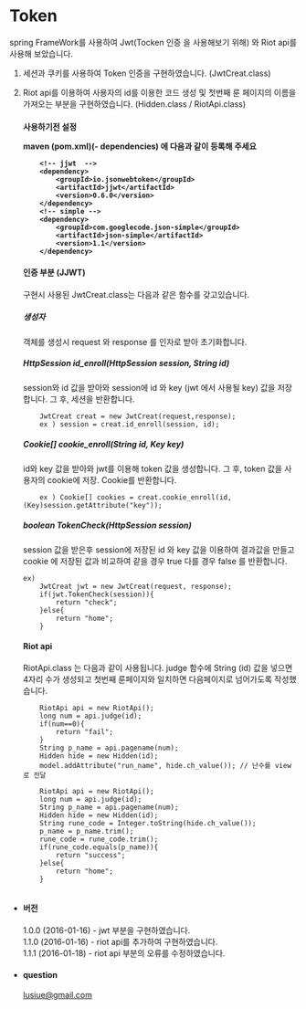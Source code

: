 # Token
spring FrameWork를 사용하여 Jwt(Tocken 인증 을 사용해보기 위해) 와 Riot api를 사용해 보았습니다. 
 1. 세션과 쿠키를 사용하여 Token 인증을 구현하였습니다. (JwtCreat.class)
 2. Riot api를 이용하여 사용자의 id를 이용한 코드 생성 및 첫번째 룬 페이지의 이름을 가져오는 부분을 구현하였습니다. 
 (Hidden.class / RiotApi.class)

	<h4>사용하기전 설정</4>
	
	  maven (pom.xml)(- dependencies) 에 다음과 같이 등록해 주세요
	```
		<!-- jjwt  -->
		<dependency>
			<groupId>io.jsonwebtoken</groupId>
			<artifactId>jjwt</artifactId>
			<version>0.6.0</version>
		</dependency>
		<!-- simple -->
		<dependency>
			<groupId>com.googlecode.json-simple</groupId>
			<artifactId>json-simple</artifactId>
			<version>1.1</version>
		</dependency>
	 ```
	
	<h4> 인증 부분 (JJWT)	</h4> 
	

	구현시 사용된 JwtCreat.class는 다음과 같은 함수를 갖고있습니다.
	
		
	<h5>생성자</h5> 
	

	객체를 생성시 request 와 response 를 인자로 받아 초기화합니다. 
		

	<h5>HttpSession id_enroll(HttpSession session, String id) </h5> 

	session와 id 값을 받아와 session에 id 와 key (jwt 에서 사용될 key) 값을 저장합니다.
	그 후, 세션을 반환합니다.
	```
		JwtCreat creat = new JwtCreat(request,response);
		ex ) session = creat.id_enroll(session, id);
	```
	<h5>Cookie[] cookie_enroll(String id, Key key)</h5> 
	
	id와 key 값을 받아와 jwt를 이용해 token 값을 생성합니다.
	그 후, token 값을 사용자의 cookie에 저장. 
	Cookie를 반환합니다.
		
	```
		ex ) Cookie[] cookies = creat.cookie_enroll(id,(Key)session.getAttribute("key"));
	```
		
	<h5>boolean TokenCheck(HttpSession session)</h5> 
	 
	session 값을 받은후 session에 저장된 id 와 key 값을
	이용하여 결과값을 만들고 cookie 에 저장된 값과 비교하여 같을 경우 true 다를 경우 false 를 반환합니다.
	
	```
	ex)
		JwtCreat jwt = new JwtCreat(request, response);
		if(jwt.TokenCheck(session)){
			return "check";
		}else{
			return "home";
		}
	```


	<h4> Riot api</h4> 
	
	RiotApi.class 는 다음과 같이 사용됩니다.
	judge 함수에 String (id) 값을 넣으면 4자리 수가 생성되고 첫번째 룬페이지와 일치하면 다음페이지로 넘어가도록 
	작성했습니다.
	
	```
		RiotApi api = new RiotApi();
		long num = api.judge(id);
		if(num==0){
			return "fail";
		}
		String p_name = api.pagename(num);
		Hidden hide = new Hidden(id);
		model.addAttribute("run_name", hide.ch_value()); // 난수를 view로 전달
	```
	
	```
		RiotApi api = new RiotApi();
		long num = api.judge(id);
		String p_name = api.pagename(num);
		Hidden hide = new Hidden(id);
		String rune_code = Integer.toString(hide.ch_value());
		p_name = p_name.trim();
		rune_code = rune_code.trim();
		if(rune_code.equals(p_name)){
			return "success";
		}else{
			return "home";
		}
		
	```

+ <h4> 버전 </h4>

  1.0.0 (2016-01-16) - jwt 부분을 구현하였습니다. <br>
  1.1.0 (2016-01-16) - riot api를 추가하여 구현하였습니다.<br>
  1.1.1 (2016-01-18) - riot api 부분의 오류를 수정하였습니다.<br>
  

+ <h4> question </h4>

  lusiue@gmail.com
